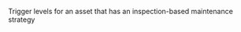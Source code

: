 Trigger levels for an asset that has an inspection-based maintenance strategy

<!-- end of short definition -->

